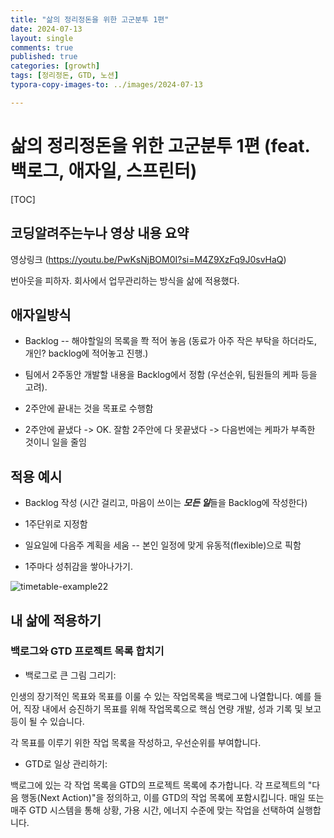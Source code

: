 ```yaml
---
title: "삶의 정리정돈을 위한 고군분투 1편"
date: 2024-07-13
layout: single
comments: true
published: true
categories: [growth]
tags: [정리정돈, GTD, 노션]
typora-copy-images-to: ../images/2024-07-13

---
```


# 삶의 정리정돈을 위한 고군분투 1편 (feat. 백로그, 애자일, 스프린터)

[TOC]

## 코딩알려주는누나 영상 내용 요약

영상링크 (https://youtu.be/PwKsNjBOM0I?si=M4Z9XzFq9J0svHaQ)

번아웃을 피하자. 회사에서 업무관리하는 방식을 삶에 적용했다.

## 애자일방식

- Backlog -- 해야할일의 목록을 쫙 적어 놓음
  (동료가 아주 작은 부탁을 하더라도, 개인? backlog에 적어놓고 진행.)

- 팀에서 2주동안 개발할 내용을 Backlog에서 정함 (우선순위, 팀원들의 케파 등을 고려).

- 2주안에 끝내는 것을 목표로 수행함 

- 2주안에 끝냈다 -> OK. 잘함
  2주안에 다 못끝냈다 -> 다음번에는 케파가 부족한 것이니 일을 줄임

## 적용 예시

- Backlog 작성
  (시간 걸리고, 마음이 쓰이는 ***모든 일***들을 Backlog에 작성한다)

- 1주단위로 지정함

- 일요일에 다음주 계획을 세움 -- 본인 일정에 맞게 유동적(flexible)으로 픽함

- 1주마다 성취감을 쌓아나가기.

![timetable-example22]({{site.url}}/images/2024-07-13/timetable-example22-0881443.png)

## 내 삶에 적용하기

### 백로그와 GTD 프로젝트 목록 합치기

- 백로그로 큰 그림 그리기:

인생의 장기적인 목표와 목표를 이룰 수 있는 작업목록을 백로그에 나열합니다. 예를 들어, 직장 내에서 승진하기 목표를 위해 작업목록으로 핵심 연량 개발, 성과 기록 및 보고 등이 될 수 있습니다.

각 목표를 이루기 위한 작업 목록을 작성하고, 우선순위를 부여합니다.

- GTD로 일상 관리하기:

백로그에 있는 각 작업 목록을 GTD의 프로젝트 목록에 추가합니다.
각 프로젝트의 "다음 행동(Next Action)"을 정의하고, 이를 GTD의 작업 목록에 포함시킵니다.
매일 또는 매주 GTD 시스템을 통해 상황, 가용 시간, 에너지 수준에 맞는 작업을 선택하여 실행합니다.

